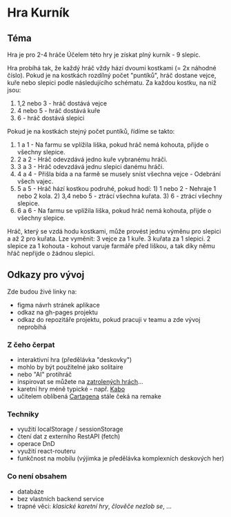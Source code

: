 # Hra Kurník

## Téma
Hra je pro 2-4 hráče
Účelem této hry je získat plný kurník - 9 slepic. 

Hra probíhá tak, že každý hráč vždy hází dvoumi kostkami (= 2x náhodné číslo). 
Pokud je na kostkách rozdílný počet "puntíků", hráč dostane vejce, kuře nebo slepici podle následujícího schématu.
Za každou kostku, na níž jsou: 
1) 1,2 nebo 3 - hráč dostává vejce
2) 4 nebo 5 - hráč dostává kuře
3) 6 - hráč dostává slepici

Pokud je na kostkách stejný počet puntíků, řídíme se takto:
1) 1 a 1 - Na farmu se vplížila liška, pokud hráč nemá kohouta, přijde o všechny slepice.
2) 2 a 2 - Hráč odevzdává jedno kuře vybranému hráči.
3) 3 a 3 - Hráč odevzdává jednu slepici danému hráči.
4) 4 a 4 - Přišla bída a na farmě se musely sníst všechna vejce - Odebrání všech vajec.
5) 5 a 5 - Hráč hází kostkou podruhé, pokud hodí:
           1) 1 nebo 2 - Nehraje 1 nebo 2 kola.
           2) 3,4 nebo 5 - ztrácí všechna kuřata.
           3) 6 - ztrácí všechny slepice.
6) 6 a 6 - Na farmu se vplížila liška, pokud hráč nemá kohouta, přijde o všechny slepice.

Hráč, který se vzdá hodu kostkami, může provést jednu výměnu pro slepici a až 2 pro kuřata.
Lze vyměnit:
3 vejce za 1 kuře.
3 kuřata za 1 slepici.
2 slepice za 1 kohouta - kohout varuje farmáře před liškou, a tak díky němu hřáč nepřijde o žádnou slepici.

      

## Odkazy pro vývoj

Zde budou živé linky na:
- figma návrh stránek aplikace
- odkaz na gh-pages projektu
- odkaz do repozitáře projektu, pokud pracuji v teamu a zde vývoj neprobíhá

### Z čeho čerpat

- interaktivní hra (předělávka "deskovky")
- mohlo by být použitelné jako solitaire
- nebo "AI" protihráč
- inspirovat se můžete na [zatrolených hrách](https://www.zatrolene-hry.cz/katalog-her/?fType=cat&keyword=&theme=-1&category=-1&minlength=-1&maxlength=-1&localization=6%2C+7%2C+8&min_players=1&max_players=1&age=-1)...
- karetní hry méně typické - např. [Kabo](https://www.zatrolene-hry.cz/spolecenska-hra/kabo-8341/)
- učitelem oblíbená [Cartagena](https://www.zatrolene-hry.cz/spolecenska-hra/cartagena-422/) stále čeká na remake

### Techniky

- využití localStorage / sessionStorage
- čtení dat z externího RestAPI (fetch)
- operace DnD
- využití react-routeru
- funkčnost na mobilu (výjimka je předělávka komplexních deskových her)

### Co není obsahem 

- databáze
- bez vlastních backend service
- trapné věci: *klasické karetní hry*, *člověče nezlob se*, ...
